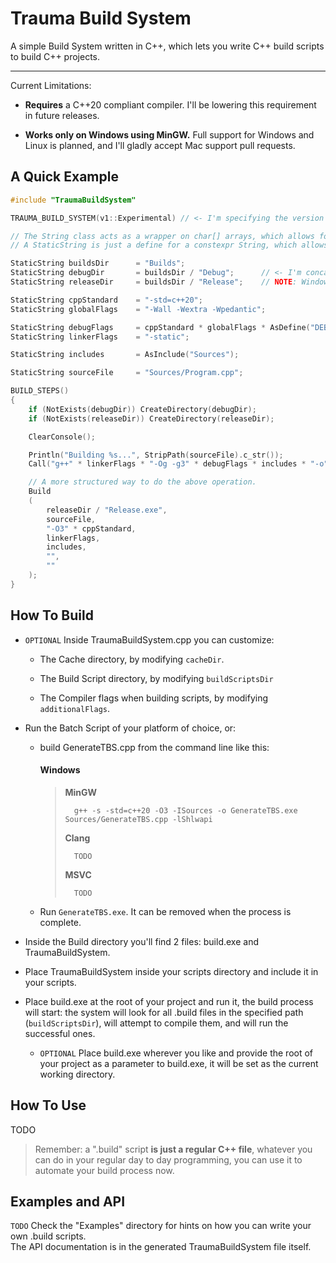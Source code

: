 # Trauma Build System

A simple Build System written in C++, which lets you write C++ build scripts to build C++ projects.

---

Current Limitations:

- **Requires** a C++20 compliant compiler. I'll be lowering this requirement in future releases.

- **Works only on Windows using MinGW.** Full support for Windows and Linux is planned, and I'll gladly accept Mac support pull requests.

## A Quick Example

```cpp
#include "TraumaBuildSystem"

TRAUMA_BUILD_SYSTEM(v1::Experimental) // <- I'm specifying the version I want to target, so that future releases won't break scripts written against an older spec.

// The String class acts as a wrapper on char[] arrays, which allows for easy strings operations.
// A StaticString is just a define for a constexpr String, which allows the compiler to perform most (often all) of the String operations at compile-time.

StaticString buildsDir      = "Builds";
StaticString debugDir       = buildsDir / "Debug";      // <- I'm concatenating the content of buildsDir and the literal string "Debug" with a /, resulting in Builds/Debug
StaticString releaseDir     = buildsDir / "Release";    // NOTE: Windows uses \ for paths, but you don't need to worry, / will be converted to \ internally.

StaticString cppStandard    = "-std=c++20";
StaticString globalFlags    = "-Wall -Wextra -Wpedantic";

StaticString debugFlags     = cppStandard * globalFlags * AsDefine("DEBUG_BUILD"); // <- the * indicates a concatenation, just like above, but with a white space instead of a /.
StaticString linkerFlags    = "-static";

StaticString includes       = AsInclude("Sources");

StaticString sourceFile     = "Sources/Program.cpp";

BUILD_STEPS()
{
    if (NotExists(debugDir)) CreateDirectory(debugDir);
    if (NotExists(releaseDir)) CreateDirectory(releaseDir);

    ClearConsole();

    Println("Building %s...", StripPath(sourceFile).c_str());
    Call("g++" * linkerFlags * "-Og -g3" * debugFlags * includes * "-o" * debugDir / "Debug.exe" * sourceFile);

    // A more structured way to do the above operation.
    Build
    (
        releaseDir / "Release.exe",
        sourceFile,
        "-O3" * cppStandard,
        linkerFlags,
        includes,
        "",
        ""
    );
}
```

## How To Build

- `OPTIONAL` Inside TraumaBuildSystem.cpp you can customize:

    - The Cache directory, by modifying `cacheDir`.

    - The Build Script directory, by modifying `buildScriptsDir`

    - The Compiler flags when building scripts, by modifying `additionalFlags`.

- Run the Batch Script of your platform of choice, or:

    - build GenerateTBS.cpp from the command line like this:

        #### Windows

        > **MinGW**
        >
        >       g++ -s -std=c++20 -O3 -ISources -o GenerateTBS.exe Sources/GenerateTBS.cpp -lShlwapi
        >
        > **Clang**
        >
        >       TODO
        >
        > **MSVC**
        >
        >       TODO

    - Run `GenerateTBS.exe`. It can be removed when the process is complete.

- Inside the Build directory you'll find 2 files: build.exe and TraumaBuildSystem.

- Place TraumaBuildSystem inside your scripts directory and include it in your scripts.

- Place build.exe at the root of your project and run it, the build process will start: the system will look for all .build files in the specified path (`buildScriptsDir`), will attempt to compile them, and will run the successful ones.

    - `OPTIONAL` Place build.exe wherever you like and provide the root of your project as a parameter to build.exe, it will be set as the current working directory.

## How To Use

TODO

> Remember: a ".build" script **is just a regular C++ file**, whatever you can do in your regular day to day programming, you can use it to automate your build process now.

## Examples and API

`TODO` Check the "Examples" directory for hints on how you can write your own .build scripts.  
The API documentation is in the generated TraumaBuildSystem file itself.
